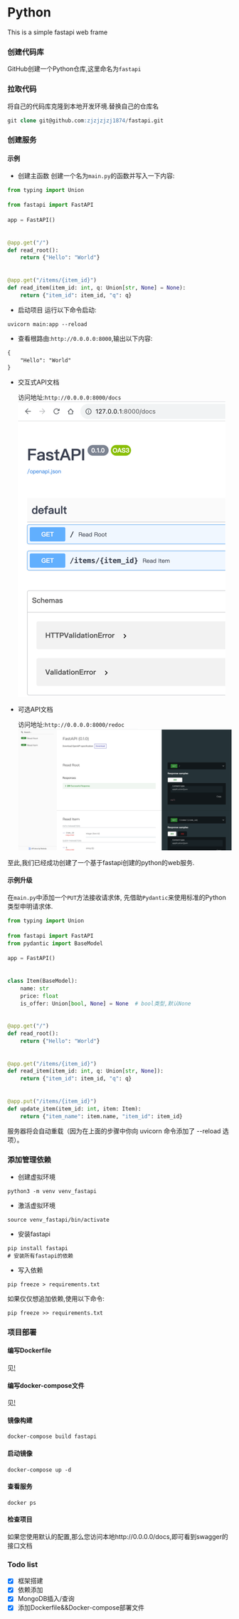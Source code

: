 # Python

This is a simple fastapi web frame


### 创建代码库
GitHub创建一个Python仓库,这里命名为`fastapi`

### 拉取代码
将自己的代码库克隆到本地开发环境.替换自己的仓库名
```sql
git clone git@github.com:zjzjzjzj1874/fastapi.git
```

### 创建服务

#### 示例
* 创建主函数
创建一个名为`main.py`的函数并写入一下内容:
```python
from typing import Union

from fastapi import FastAPI

app = FastAPI()


@app.get("/")
def read_root():
    return {"Hello": "World"}


@app.get("/items/{item_id}")
def read_item(item_id: int, q: Union[str, None] = None):
    return {"item_id": item_id, "q": q}
```

* 启动项目
运行以下命令启动:
```shell
uvicorn main:app --reload
```
* 查看根路由:`http://0.0.0.0:8000`,输出以下内容:
```html
{
    "Hello": "World"
}
```
* 交互式API文档
  
  访问地址:`http://0.0.0.0:8000/docs`
  ![访问预览](./static/fastapi-docs.png)

* 可选API文档

  访问地址:`http://0.0.0.0:8000/redoc`
  ![访问预览](./static/fastapi-redoc.png)

至此,我们已经成功创建了一个基于fastapi创建的python的web服务.
#### 示例升级
在`main.py`中添加一个`PUT`方法接收请求体,
先借助`Pydantic`来使用标准的Python类型申明请求体.
```python
from typing import Union

from fastapi import FastAPI
from pydantic import BaseModel

app = FastAPI()


class Item(BaseModel):
    name: str
    price: float
    is_offer: Union[bool, None] = None  # bool类型,默认None


@app.get("/")
def read_root():
    return {"Hello": "World"}


@app.get("/items/{item_id}")
def read_item(item_id: int, q: Union[str, None]):
    return {"item_id": item_id, "q": q}


@app.put("/items/{item_id}")
def update_item(item_id: int, item: Item):
    return {"item_name": item.name, "item_id": item_id}
```
服务器将会自动重载（因为在上面的步骤中你向 uvicorn 命令添加了 --reload 选项）。

### 添加管理依赖
* 创建虚拟环境
```shell
python3 -m venv venv_fastapi
```

* 激活虚拟环境
```shell
source venv_fastapi/bin/activate
```

* 安装fastapi
```shell
pip install fastapi
# 安装所有fastapi的依赖
```

* 写入依赖
```shell
pip freeze > requirements.txt
```
如果仅仅想追加依赖,使用以下命令:
```shell
pip freeze >> requirements.txt
```

### 项目部署

#### 编写Dockerfile
见[!](Dockerfile)

#### 编写docker-compose文件
见[!](docker-compose.yml)

#### 镜像构建
```shell
docker-compose build fastapi
```
#### 启动镜像
```shell
docker-compose up -d
```
#### 查看服务
```shell
docker ps
```
#### 检查项目
如果您使用默认的配置,那么您访问本地http://0.0.0.0/docs,即可看到swagger的接口文档

### Todo list

* [x] 框架搭建
* [x] 依赖添加
* [x] MongoDB插入/查询
* [x] 添加Dockerfile&&Docker-compose部署文件